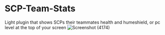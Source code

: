 # SCP-Team-Stats

Light plugin that shows SCPs their teammates health and humeshield, or pc level at the top of your screen
![Screenshot (4174)](https://github.com/morgana-x/SCP-Team-Stats/assets/89588301/762e858c-8ef6-4ad6-838c-f6ed974a309e)
